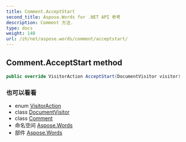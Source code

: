 ```yaml
---
title: Comment.AcceptStart
second_title: Aspose.Words for .NET API 参考
description: Comment 方法. 
type: docs
weight: 140
url: /zh/net/aspose.words/comment/acceptstart/
---
```

## Comment.AcceptStart method

```csharp
public override VisitorAction AcceptStart(DocumentVisitor visitor)
```

### 也可以看看

* enum [VisitorAction](../../visitoraction/)
* class [DocumentVisitor](../../documentvisitor/)
* class [Comment](../)
* 命名空间 [Aspose.Words](../../comment/)
* 部件 [Aspose.Words](../../../)


